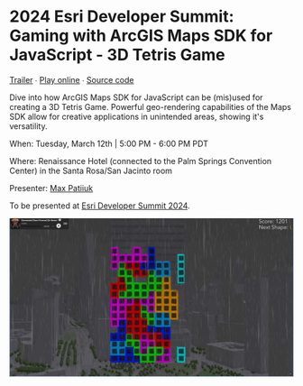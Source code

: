 # 2024 Esri Developer Summit: Gaming with ArcGIS Maps SDK for JavaScript - 3D Tetris Game

[Trailer](https://youtu.be/LlDgH-NZ3KE) ∙
[Play online](https://maxpatiiuk.github.io/tetris-react/) ∙
[Source code](https://github.com/maxpatiiuk/tetris-react)

Dive into how ArcGIS Maps SDK for JavaScript can be (mis)used for creating a 3D
Tetris Game. Powerful geo-rendering capabilities of the Maps SDK allow for
creative applications in unintended areas, showing it's versatility.

When: Tuesday, March 12th | 5:00 PM - 6:00 PM PDT

Where: Renaissance Hotel (connected to the Palm Springs Convention Center) in
the Santa Rosa/San Jacinto room

Presenter: [Max Patiiuk](https://github.com/maxpatiiuk)

To be presented at
[Esri Developer Summit 2024](https://www.esri.com/en-us/about/events/devsummit/agenda/things-to-do#:~:text=Lee%20Houston%20Plaza-,SpeedGeeking,-Learn%20about%20more).

[![](https://github.com/maxpatiiuk/tetris-react/raw/main/docs/scenery-world.jpg)](https://youtu.be/LlDgH-NZ3KE)
